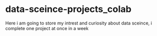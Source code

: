 # data-sceince-projects_colab
Here i am going to store my intrest and curiosity about data sceince, i complete one project at once in a week
